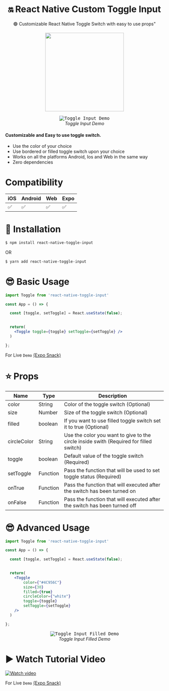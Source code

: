

<h1 align="center">
  🔛 React Native Custom Toggle Input
</h1>

<div align="center">

🟢 Customizable React Native Toggle Switch with easy to use props"

<a href="https://twitter.com/_mmusaib" target="_blank">
<img src="https://i.imgur.com/CAnbdwP.png" width="250" />
</a>
</div>


<p align="center">
  <kbd>
    <img
      src="https://i.imgur.com/TFqRrYs.gif"
      title="Toggle Input Demo"
    >
  </kbd>
  <br>
  <em>Toggle Input Demo</em>
</p>



<h4>Customizable and <b>Easy</b> to use toggle switch.</h4>

-   Use the color of your choice
-   Use bordered or filled toggle switch upon your choice
-   Works on all the platforms Android, Ios and Web in the same way
-   Zero dependencies



# Compatibility


|  iOS  | Android | Web | Expo |
--------|---------|-----|------|
|  ✅  |    ✅    | ✅ |  ✅  |




# 🔌 Installation

```sh
$ npm install react-native-toggle-input

```

OR

```sh
$ yarn add react-native-toggle-input
```


# 😎 Basic Usage
```jsx
import Toggle from 'react-native-toggle-input'

const App = () => {

  const [toggle, setToggle] = React.useState(false);
  

  return(
    <Toggle toggle={toggle} setToggle={setToggle} />
  )

};
```


For Live `Demo` [(Expo Snack)](https://snack.expo.dev/@mmusaib/react-native-toggle-input)

# ⭐ Props
| Name | Type | Description |
| ---- | ---- | ----------- |
| color | String | Color of the toggle switch (Optional)
| size | Number | Size of the toggle switch (Optional)
| filled | boolean | If you want to use filled toggle switch set it to true (Optional)
| circleColor | String | Use the color you want to give to the circle inside swith (Required for filled switch)
| toggle | boolean | Default value of the toggle switch (Required)
| setToggle | Function | Pass the function that will be used to set toggle status (Required)
| onTrue | Function | Pass the function that will executed after the switch has been turned on
| onFalse | Function | Pass the function that will executed after the switch has been turned off


# 😎 Advanced Usage
```jsx
import Toggle from 'react-native-toggle-input'

const App = () => {

  const [toggle, setToggle] = React.useState(false);
  

  return(
    <Toggle 
        color={"#4C956C"}
        size={30}
        filled={true}
        circleColor={"white"}
        toggle={toggle}
        setToggle={setToggle}
    />
  )

};
```

<p align="center" >
  <kbd>
    <img
      src="https://i.imgur.com/6lzF8ux.gif"
      title="Toggle Input Filled Demo"
    >
  </kbd>
  <br>
  <em>Toggle Input Filled Demo</em>
</p>


# ▶️ Watch Tutorial Video

[![Watch video](https://i.imgur.com/3ovVT8T.png)](https://youtu.be/_MemajXfkMw&t=15s)


For Live `Demo` [(Expo Snack)](https://snack.expo.dev/@mmusaib/react-native-toggle-input)






